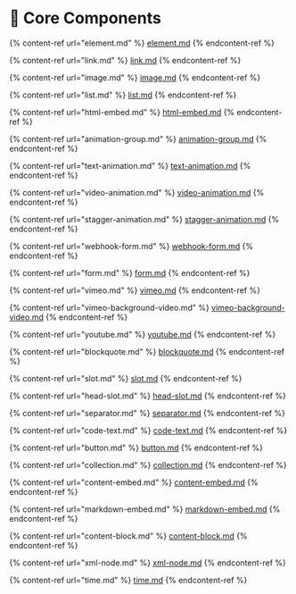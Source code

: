 # 🧩 Core Components

{% content-ref url="element.md" %}
[element.md](element.md)
{% endcontent-ref %}

{% content-ref url="link.md" %}
[link.md](link.md)
{% endcontent-ref %}

{% content-ref url="image.md" %}
[image.md](image.md)
{% endcontent-ref %}

{% content-ref url="list.md" %}
[list.md](list.md)
{% endcontent-ref %}

{% content-ref url="html-embed.md" %}
[html-embed.md](html-embed.md)
{% endcontent-ref %}

{% content-ref url="animation-group.md" %}
[animation-group.md](animation-group.md)
{% endcontent-ref %}

{% content-ref url="text-animation.md" %}
[text-animation.md](text-animation.md)
{% endcontent-ref %}

{% content-ref url="video-animation.md" %}
[video-animation.md](video-animation.md)
{% endcontent-ref %}

{% content-ref url="stagger-animation.md" %}
[stagger-animation.md](stagger-animation.md)
{% endcontent-ref %}

{% content-ref url="webhook-form.md" %}
[webhook-form.md](webhook-form.md)
{% endcontent-ref %}

{% content-ref url="form.md" %}
[form.md](form.md)
{% endcontent-ref %}

{% content-ref url="vimeo.md" %}
[vimeo.md](vimeo.md)
{% endcontent-ref %}

{% content-ref url="vimeo-background-video.md" %}
[vimeo-background-video.md](vimeo-background-video.md)
{% endcontent-ref %}

{% content-ref url="youtube.md" %}
[youtube.md](youtube.md)
{% endcontent-ref %}

{% content-ref url="blockquote.md" %}
[blockquote.md](blockquote.md)
{% endcontent-ref %}

{% content-ref url="slot.md" %}
[slot.md](slot.md)
{% endcontent-ref %}

{% content-ref url="head-slot.md" %}
[head-slot.md](head-slot.md)
{% endcontent-ref %}

{% content-ref url="separator.md" %}
[separator.md](separator.md)
{% endcontent-ref %}

{% content-ref url="code-text.md" %}
[code-text.md](code-text.md)
{% endcontent-ref %}

{% content-ref url="button.md" %}
[button.md](button.md)
{% endcontent-ref %}

{% content-ref url="collection.md" %}
[collection.md](collection.md)
{% endcontent-ref %}

{% content-ref url="content-embed.md" %}
[content-embed.md](content-embed.md)
{% endcontent-ref %}

{% content-ref url="markdown-embed.md" %}
[markdown-embed.md](markdown-embed.md)
{% endcontent-ref %}

{% content-ref url="content-block.md" %}
[content-block.md](content-block.md)
{% endcontent-ref %}

{% content-ref url="xml-node.md" %}
[xml-node.md](xml-node.md)
{% endcontent-ref %}

{% content-ref url="time.md" %}
[time.md](time.md)
{% endcontent-ref %}
